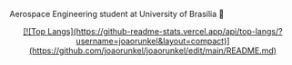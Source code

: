 Aerospace Engineering student at University of Brasília :rocket:

<div align="center">
  <a href="https://github.com/joaorunkel">
  [![Top Langs](https://github-readme-stats.vercel.app/api/top-langs/?username=joaorunkel&layout=compact)](https://github.com/joaorunkel/joaorunkel/edit/main/README.md)
</div>









